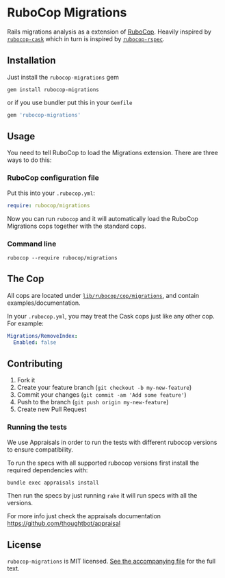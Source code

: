 # RuboCop Migrations

Rails migrations analysis as a extension
of [RuboCop](https://github.com/bbatsov/rubocop). Heavily inspired
by [`rubocop-cask`](https://github.com/caskroom/rubocop-cask) which in turn is
inspired by [`rubocop-rspec`](https://github.com/nevir/rubocop-rspec).

## Installation

Just install the `rubocop-migrations` gem

```shell
gem install rubocop-migrations
```

or if you use bundler put this in your `Gemfile`

```ruby
gem 'rubocop-migrations'
```


## Usage

You need to tell RuboCop to load the Migrations extension. There are three ways
to do this:

### RuboCop configuration file

Put this into your `.rubocop.yml`:

```yaml
require: rubocop/migrations
```

Now you can run `rubocop` and it will automatically load the RuboCop Migrations
cops together with the standard cops.

### Command line

```shell
rubocop --require rubocop/migrations
```

## The Cop

All cops are located
under [`lib/rubocop/cop/migrations`](lib/rubocop/cop/migrations), and contain
examples/documentation.

In your `.rubocop.yml`, you may treat the Cask cops just like any other cop. For
example:

```yaml
Migrations/RemoveIndex:
  Enabled: false
```

## Contributing

1. Fork it
2. Create your feature branch (`git checkout -b my-new-feature`)
3. Commit your changes (`git commit -am 'Add some feature'`)
4. Push to the branch (`git push origin my-new-feature`)
5. Create new Pull Request

### Running the tests

We use Appraisals in order to run the tests with different rubocop versions to
ensure compatibility. 

To run the specs with all supported rubocop versions first install the required
dependencies with:

```shell
bundle exec appraisals install
```

Then run the specs by just running `rake` it will run specs with all the
versions.

For more info just check the appraisals documentation
https://github.com/thoughtbot/appraisal

## License

`rubocop-migrations` is MIT
licensed. [See the accompanying file](MIT-LICENSE.md) for the full text.
